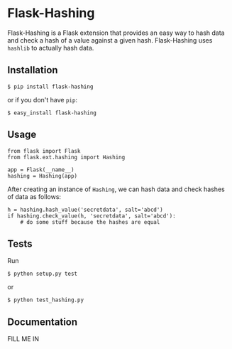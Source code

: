 # Flask-Hashing

Flask-Hashing is a Flask extension that provides an easy way to
hash data and check a hash of a value against a given hash.
Flask-Hashing uses `hashlib` to actually hash data.

## Installation

```
$ pip install flask-hashing
```

or if you don't have `pip`:

```
$ easy_install flask-hashing
```

## Usage

```
from flask import Flask
from flask.ext.hashing import Hashing

app = Flask(__name__)
hashing = Hashing(app)
```

After creating an instance of `Hashing`, we can hash data and
check hashes of data as follows:

```
h = hashing.hash_value('secretdata', salt='abcd')
if hashing.check_value(h, 'secretdata', salt='abcd'):
    # do some stuff because the hashes are equal
```

## Tests

Run

```
$ python setup.py test
```

or

```
$ python test_hashing.py
```

## Documentation

FILL ME IN

